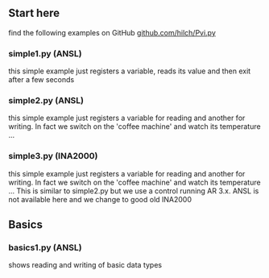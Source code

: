 ## Start here

find the following examples on GitHub [github.com/hilch/Pvi.py](https://github.com/hilch/Pvi.py/tree/main/examples)

### simple1.py (ANSL)
this simple example just registers a variable, reads its value and then exit after a few seconds

### simple2.py (ANSL)
this simple example just registers a variable for reading and another for writing. In fact we switch on the 'coffee machine' and watch its temperature ...

### simple3.py (INA2000)
this simple example just registers a variable for reading and another for writing. In fact we switch on the 'coffee machine' and watch its temperature ...
This is similar to simple2.py but we use a control running AR 3.x. ANSL is not available here and we change to good old INA2000


## Basics
### basics1.py (ANSL)
shows reading and writing of basic data types